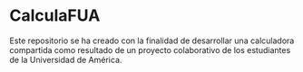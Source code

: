 # CalculaFUA

Este repositorio se ha creado con la finalidad de desarrollar una calculadora compartida como resultado de un proyecto colaborativo de los estudiantes de la Universidad de América.
